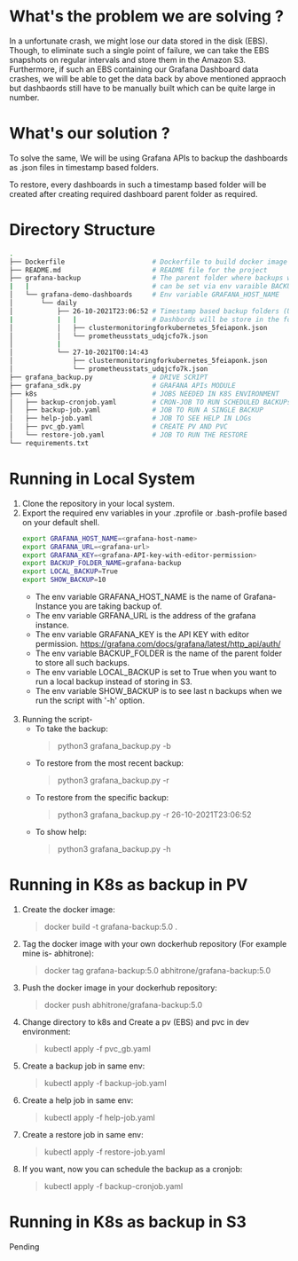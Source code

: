 # What's the problem we are solving ?
In a unfortunate crash, we might lose our data stored in the disk (EBS). Though, to eliminate such a single point of failure, we can take the EBS snapshots on regular intervals and store them in the Amazon S3.
Furthermore, if such an EBS containing our Grafana Dashboard data crashes, we will be able to get the data back by above mentioned appraoch but dashbaords still have to be manually built which can be quite large in number. 

# What's our solution ?
To solve the same, We will be using Grafana APIs to backup the dashboards as .json files in timestamp based folders.

To restore, every dashboards in such a timestamp based folder will be created after creating required dashboard parent folder as required. 

# Directory Structure
```bash
.
├── Dockerfile                      # Dockerfile to build docker image of the solution
├── README.md                       # README file for the project 
├── grafana-backup                  # The parent folder where backups will be stored, 
|   |                               # can be set via env varaible BACKUP_FOLDER
│   └── grafana-demo-dashboards     # Env variable GRAFANA_HOST_NAME
│       └── daily
│           ├── 26-10-2021T23:06:52 # Timestamp based backup folders (UTC+5:30)
|           |   |                   # Dashbords will be store in the format DASHBOARD-NAME_UID.json
│           │   ├── clustermonitoringforkubernetes_5feiaponk.json 
│           │   └── prometheusstats_udqjcfo7k.json 
│           |
│           └── 27-10-2021T00:14:43
│               ├── clustermonitoringforkubernetes_5feiaponk.json
│               └── prometheusstats_udqjcfo7k.json
├── grafana_backup.py               # DRIVE SCRIPT
├── grafana_sdk.py                  # GRAFANA APIs MODULE
├── k8s                             # JOBS NEEDED IN K8S ENVIRONMENT 
│   ├── backup-cronjob.yaml         # CRON-JOB TO RUN SCHEDULED BACKUPs
│   ├── backup-job.yaml             # JOB TO RUN A SINGLE BACKUP
│   ├── help-job.yaml               # JOB TO SEE HELP IN LOGs
│   ├── pvc_gb.yaml                 # CREATE PV AND PVC 
│   └── restore-job.yaml            # JOB TO RUN THE RESTORE 
└── requirements.txt    

```
# Running in Local System
1. Clone the repository in your local system.
2. Export the required env variables in your .zprofile or .bash-profile based on your default shell. 
    ```bash
    export GRAFANA_HOST_NAME=<grafana-host-name>
    export GRAFANA_URL=<grafana-url>
    export GRAFANA_KEY=<grafana-API-key-with-editor-permission>
    export BACKUP_FOLDER_NAME=grafana-backup 
    export LOCAL_BACKUP=True
    export SHOW_BACKUP=10
    ```
    - The env variable GRAFANA_HOST_NAME is the name of Grafana-Instance you are taking backup of. 
    - The env variable GRFANA_URL is the address of the grafana instance.
    - The env variable GRAFANA_KEY is the API KEY with editor permission. https://grafana.com/docs/grafana/latest/http_api/auth/ 
    - The env variable BACKUP_FOLDER is the name of the parent folder to store all such backups. 
    - The env variable LOCAL_BACKUP is set to True when you want to run a local backup instead of storing in S3. 
    - The env variable SHOW_BACKUP is to see last n backups when we run the script with '-h' option.
    <br>
3. Running the script-
    - To take the backup:   
        >python3 grafana_backup.py -b    
    - To restore from the most recent backup:
        >python3 grafana_backup.py -r  
    - To restore from the specific backup: 
        >python3 grafana_backup.py -r 26-10-2021T23:06:52
    - To show help:
        >python3 grafana_backup.py -h


# Running in K8s as backup in PV
1. Create the docker image: 
    >docker build -t grafana-backup:5.0 .
2. Tag the docker image with your own dockerhub repository (For example mine is- abhitrone):
    >docker tag grafana-backup:5.0 abhitrone/grafana-backup:5.0
3. Push the docker image in your dockerhub repository:
    >docker push abhitrone/grafana-backup:5.0
4. Change directory to k8s and Create a pv (EBS) and pvc in dev environment:
    >kubectl apply -f pvc_gb.yaml
5. Create a backup job in same env:
    >kubectl apply -f backup-job.yaml
6. Create a help job in same env:
    >kubectl apply -f help-job.yaml
7. Create a restore job in same env:
    >kubectl apply -f restore-job.yaml
8. If you want, now you can schedule the backup as a cronjob:
    >kubectl apply -f backup-cronjob.yaml 

# Running in K8s as backup in S3
Pending 
